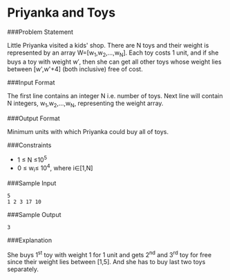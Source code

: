 Priyanka and Toys
==================
###Problem Statement

Little Priyanka visited a kids' shop. There are N toys and their weight is represented by an array W=[w<sub>1</sub>,w<sub>2</sub>,…,w<sub>N</sub>]. Each toy costs 1 unit, and if she buys a toy with weight w′, then she can get all other toys whose weight lies between [w',w'+4] (both inclusive) free of cost.

###Input Format

The first line contains an integer N i.e. number of toys.
Next line will contain N integers, w<sub>1</sub>,w<sub>2</sub>,…,w<sub>N</sub>, representing the weight array.

###Output Format

Minimum units with which Priyanka could buy all of toys.

###Constraints 
* 1 ≤ N ≤10<sup>5</sup>
* 0 ≤ w<sub>i</sub>≤ 10<sup>4</sup>, where i∈[1,N]

###Sample Input
```
5
1 2 3 17 10
```
###Sample Output
```
3
```
###Explanation

She buys 1<sup>st</sup> toy with weight 1 for 1 unit and gets 2<sup>nd</sup> and 3<sup>rd</sup> toy for free since their weight lies between [1,5]. And she has to buy last two toys separately.